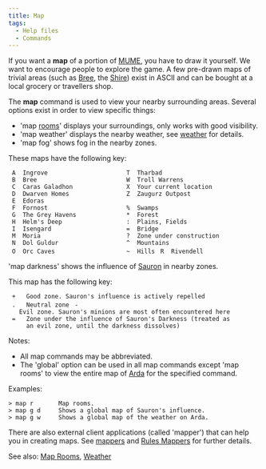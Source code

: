 ```yaml
---
title: Map
tags:
  - Help files
  - Commands
---
```

If you want a **map** of a portion of [MUME](MUME "wikilink"), you have
to draw it yourself. We want to encourage people to explore the game. A
few pre-drawn maps of trivial areas (such as [Bree](Bree "wikilink"),
the [Shire](Shire "wikilink")) exist in ASCII and can be bought at a
local grocery or travellers shop.

The **map** command is used to view your nearby surrounding areas.
Several options exist in order to view specific things:

- 'map [rooms](room "wikilink")' displays your surroundings, only works
  with good visibility.
- 'map weather' displays the nearby weather, see
  [weather](weather "wikilink") for details.
- 'map fog' shows fog in the nearby zones.

These maps have the following key:

` A  Ingrove                      T  Tharbad`
` B  Bree                         W  Troll Warrens`
` C  Caras Galadhon               X  Your current location`
` D  Dwarven Homes                Z  Zaugurz Outpost`
` E  Edoras                       `
` F  Fornost                      %  Swamps`
` G  The Grey Havens              *  Forest`
` H  Helm's Deep                  :  Plains, Fields`
` I  Isengard                     =  Bridge`
` M  Moria                        ?  Zone under construction`
` N  Dol Guldur                   ^  Mountains`
` O  Orc Caves                    ~  Hills`
` R  Rivendell`

'map darkness' shows the influence of [Sauron](Sauron "wikilink") in
nearby zones.

This map has the following key:

` +   Good zone. Sauron's influence is actively repelled`
` .   Neutral zone`
` -   Evil zone. Sauron's minions are most often encountered here`
` =   Zone under the influence of Sauron's Darkness (treated as`
`     an evil zone, until the darkness dissolves)`

Notes:

- All map commands may be abbreviated.
- The 'global' option can be used in all map commands except 'map rooms'
  to view the entire map of [Arda](Arda "wikilink") for the specified
  command.

Examples:

`> map r       Map rooms.`
`> map g d     Shows a global map of Sauron's influence.`
`> map g w     Shows a global map of the weather on Arda.`

There are also external client applications (called 'mapper') that can
help you in creating maps. See [mappers](mapper "wikilink") and [Rules
Mappers](Rules_Mappers "wikilink") for further details.

See also: [Map Rooms](Map_Rooms "wikilink"),
[Weather](Weather "wikilink")
 